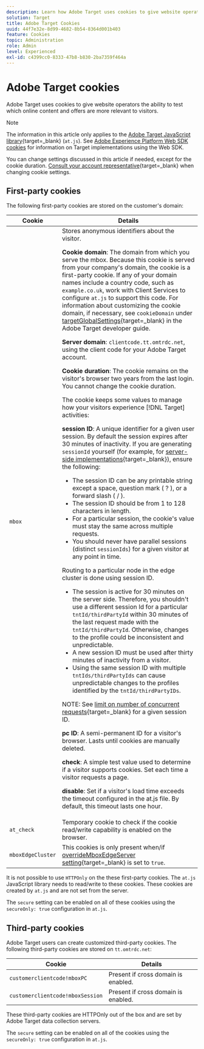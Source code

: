 ```yaml
---
description: Learn how Adobe Target uses cookies to give website operators the ability to test which online content and offers are more relevant to visitors.
solution: Target
title: Adobe Target Cookies 
uuid: 44f7e32e-8d99-4682-8b54-8364d001b403
feature: Cookies
topic: Administration
role: Admin
level: Experienced
exl-id: c4399cc0-8333-47b8-b830-2ba7359f464a
---
```

# Adobe Target cookies

Adobe Target uses cookies to give website operators the ability to test which online content and offers are more relevant to visitors.

>[!NOTE]
>
>The information in this article only applies to the [Adobe Target JavaScript library](https://experienceleague.adobe.com/docs/target-dev/developer/client-side/at-js-implementation/functions-overview/targetglobalsettings.html){target=_blank} (`at.js`). See [Adobe Experience Platform Web SDK cookies](web-sdk.md) for information on Target implementations using the Web SDK.
>
>You can change settings discussed in this article if needed, except for the cookie duration. [Consult your account representative](https://experienceleague.adobe.com/docs/target/using/cmp-resources-and-contact-information.html){target=_blank} when changing cookie settings.

## First-party cookies

The following first-party cookies are stored on the customer's domain:

|Cookie|Details|
| --- | --- |
|`mbox`|Stores anonymous identifiers about the visitor.<P>**Cookie domain**: The domain from which you serve the mbox. Because this cookie is served from your company's domain, the cookie is a first-party cookie. If any of your domain names include a country code, such as `example.co.uk`, work with Client Services to configure `at.js` to support this code. For information about customizing the cookie domain, if necessary, see `cookieDomain` under [targetGlobalSettings](https://experienceleague.adobe.com/docs/target-dev/developer/client-side/at-js-implementation/functions-overview/targetglobalsettings.html){target=_blank} in the Adobe Target developer guide.<P>**Server domain**: `clientcode.tt.omtrdc.net`, using the client code for your Adobe Target account.<P>**Cookie duration**: The cookie remains on the visitor's browser two years from the last login. You cannot change the cookie duration.<P>The cookie keeps some values to manage how your visitors experience [!DNL Target] activities:<P>**session ID**: A unique identifier for a given user session. By default the session expires after 30 minutes of inactivity. If you are generating `sessionId` yourself (for example, for [server-side implementations](https://experienceleague.adobe.com/docs/target-dev/developer/server-side/server-side-overview.html){target=_blank}), ensure the following:<ul><li>The session ID can be any printable string except a space, question mark ( ? ), or a forward slash ( / ).</li><li>The session ID should be from 1 to 128 characters in length.</li><li>For a particular session, the cookie's value must stay the same across multiple requests.</li><li>You should never have parallel sessions (distinct `sessionIds`) for a given visitor at any point in time.</li></ul>Routing to a particular node in the edge cluster is done using session ID.<ul><li>The session is active for 30 minutes on the server side. Therefore, you shouldn't use a different session Id for a particular `tntId/thirdPartyId` within 30 minutes of the last request made with the `tntId/thirdPartyId`. Otherwise, changes to the profile could be inconsistent and unpredictable.</li><li>A new session ID must be used after thirty minutes of inactivity from a visitor.</li><li>Using the same session ID with multiple `tntIds/thirdPartyIds` can cause unpredictable changes to the profiles identified by the `tntId/thirdPartyIDs`.</li></ul>NOTE: See [limit on number of concurrent requests](https://experienceleague.adobe.com/docs/target/using/troubleshoot/target-limits.html?lang=en#content-delivery){target=_blank} for a given session ID.<P>**pc ID**: A semi-permanent ID for a visitor's browser. Lasts until cookies are manually deleted.<P>**check**: A simple test value used to determine if a visitor supports cookies. Set each time a visitor requests a page.<P>**disable**: Set if a visitor's load time exceeds the timeout configured in the at.js file. By default, this timeout lasts one hour.|
|`at_check`|Temporary cookie to check if the cookie read/write capability is enabled on the browser.|
|`mboxEdgeCluster`|This cookies is only present when/if [overrideMboxEdgeServer setting](https://experienceleague.adobe.com/docs/target-dev/developer/client-side/at-js-implementation/functions-overview/targetglobalsettings.html){target=_blank} is set to `true`.|

It is not possible to use `HTTPOnly` on the these first-party cookies. The `at.js` JavaScript library needs to read/write to these cookies. These cookies are created by `at.js` and are not set from the server.

The `secure` setting can be enabled on all of these cookies using the `secureOnly: true` configuration in `at.js`.

## Third-party cookies

Adobe Target users can create customized third-party cookies. The following third-party cookies are stored on `tt.omtrdc.net`:

|Cookie|Details|
| --- | --- |
| `customerclientcode!mboxPC` | Present if cross domain is enabled. |
| `customerclientcode!mboxSession` | Present if cross domain is enabled. |

These third-party cookies are HTTPOnly out of the box and are set by Adobe Target data collection servers.

The `secure` setting can be enabled on all of the cookies using the `secureOnly: true` configuration in `at.js`.
